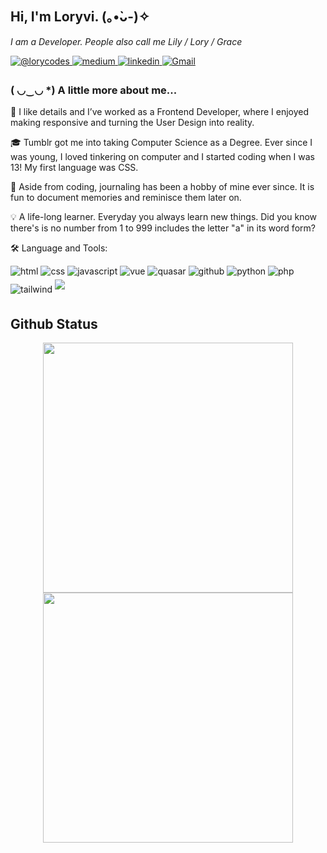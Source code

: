 <h2> Hi, I'm Loryvi.  (｡•̀ᴗ-)✧ </h2>
<p>
   <span><em>I am a Developer. People also call me Lily / Lory / Grace</em> </span> 
</p>
<p>
  <a href="https://twitter.com/lorycodes" target="_blank">
    <img src=https://img.shields.io/badge/@lorycodes-%23131417.svg?&style=for-the-badge&logo=x&logoColor=white alt=@lorycodes style="margin-bottom: 5px;" />
  </a>
  <a href="https://medium.com/@loryvi" target="_blank">
    <img src=https://img.shields.io/badge/@loryvi-%23292929.svg?&style=for-the-badge&logo=medium&logoColor=white alt=medium style="margin-bottom: 5px;" />
  </a>   
  <a href="https://linkedin.com/in/loryvi" target="_blank">
    <img src=https://img.shields.io/badge/@loryvi-%23292929.svg?&style=for-the-badge&logo=linkedin&logoColor=white alt=linkedin style="margin-bottom: 5px;" />
  </a>
  <a href="mailto:contact.loryvi@gmail.com">
    <img alt="Gmail" src=https://img.shields.io/badge/@loryvi-%23292929.svg?&style=for-the-badge&logo=gmail&logoColor=white alt=linkedin style="margin-bottom: 5px;"/>
  </a>
</p>

### ( ◡‿◡ *) A little more about me...  
<p>🔭 I like details and I’ve worked as a Frontend Developer, where I enjoyed making responsive and turning the User Design into reality. </p>
<p>🎓 Tumblr got me into taking Computer Science as a Degree. Ever since I was young, I loved tinkering on computer and I started coding when I was 13! My first language was CSS. </p>
<p>🎨 Aside from coding, journaling has been a hobby of mine ever since. It is fun to document memories and reminisce them later on. </p>
<p>💡 A life-long learner. Everyday you always learn new things. Did you know there's is no number from 1 to 999 includes the letter "a" in its word form?  </p>

🛠️ Language and Tools:
 <div>
  <img src=https://img.shields.io/badge/html-%23131417.svg?&style=for-the-badge&logo=html&logoColor=white alt=html style="margin-bottom: 5px;" />
  <img src=https://img.shields.io/badge/css-%23131417.svg?&style=for-the-badge&logo=css&logoColor=white alt=css style="margin-bottom: 5px;" />
   <img src=https://img.shields.io/badge/javascript-%23131417.svg?&style=for-the-badge&logo=javascript&logoColor=white alt=javascript style="margin-bottom: 5px;" />
   <img src=https://img.shields.io/badge/vue-%23131417.svg?&style=for-the-badge&logo=vue&logoColor=white alt=vue style="margin-bottom: 5px;" />
   <img src=https://img.shields.io/badge/quasar-%23131417.svg?&style=for-the-badge&logo=quasar&logoColor=white alt=quasar style="margin-bottom: 5px;" />
   <img src=https://img.shields.io/badge/github-%23131417.svg?&style=for-the-badge&logo=github&logoColor=white alt=github style="margin-bottom: 5px;" />
   <img src=https://img.shields.io/badge/python-%23131417.svg?&style=for-the-badge&logo=python&logoColor=white alt=python style="margin-bottom: 5px;" />
   <img src=https://img.shields.io/badge/php-%23131417.svg?&style=for-the-badge&logo=php&logoColor=white alt=php style="margin-bottom: 5px;" />
   <img src=https://img.shields.io/badge/tailwind-%23131417.svg?&style=for-the-badge&logo=tailwind&logoColor=white alt=tailwind style="margin-bottom: 5px;" />
  <img src=https://img.shields.io/badge/Csharp-%23131417.svg?&style=for-the-badge&logo=Csharp&logoColor=white style="margin-bottom: 5px;" />
</div>

<h2 align="start">Github Status</h2>

<div align="center" >
  <div>
    <a href="https://github.com/loryvi" title="Go to Source">
      <img width=400 src="https://github-readme-stats.vercel.app/api?username=loryvi&show_icons=true&theme=transparent&hide_border=true&hide=contribs&hide_rank=true" />
    </a>
    <a href="https://github.com/loryvi" title="Go to Source">
      <img width=400 src="https://streak-stats.demolab.com/?user=loryvi&theme=transparent&hide_border=true" />
    </a>
  </div>
</div>  
